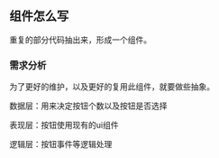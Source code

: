 ## 组件怎么写

重复的部分代码抽出来，形成一个组件。


### 需求分析

为了更好的维护，以及更好的复用此组件，就要做些抽象。 

数据层：用来决定按钮个数以及按钮是否选择

表现层：按钮使用现有的ui组件

逻辑层：按钮事件等逻辑处理
